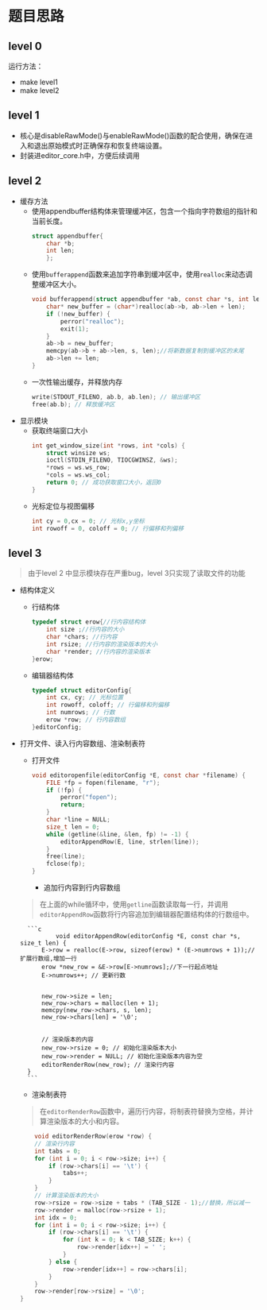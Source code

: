 # 题目思路

## level 0	
运行方法：
- make level1
- make level2

## level 1

- 核心是disableRawMode()与enableRawMode()函数的配合使用，确保在进入和退出原始模式时正确保存和恢复终端设置。
- 封装进editor_core.h中，方便后续调用


## level 2

- 缓存方法
  - 使用appendbuffer结构体来管理缓冲区，包含一个指向字符数组的指针和当前长度。
	```c
	struct appendbuffer{
		char *b;
		int len;
		};
	```
  - 使用`bufferappend`函数来追加字符串到缓冲区中，使用`realloc`来动态调整缓冲区大小。
	```c
	void bufferappend(struct appendbuffer *ab, const char *s, int len) {
		char* new_buffer = (char*)realloc(ab->b, ab->len + len);
		if (!new_buffer) {
			perror("realloc");
			exit(1);
		}
		ab->b = new_buffer;
		memcpy(ab->b + ab->len, s, len);//将新数据复制到缓冲区的末尾
		ab->len += len;
	}
	```
  - 一次性输出缓存，并释放内存
	```c
	write(STDOUT_FILENO, ab.b, ab.len); // 输出缓冲区
	free(ab.b); // 释放缓冲区
	```
- 显示模块
  - 获取终端窗口大小
	```c
	int get_window_size(int *rows, int *cols) {
		struct winsize ws;
		ioctl(STDIN_FILENO, TIOCGWINSZ, &ws);
		*rows = ws.ws_row;
		*cols = ws.ws_col;
		return 0; // 成功获取窗口大小，返回0
	}
	```
  - 光标定位与视图偏移
	```c
	int cy = 0,cx = 0; // 光标x,y坐标
	int rowoff = 0, coloff = 0; // 行偏移和列偏移
	```


## level 3
>由于level 2 中显示模块存在严重bug，level 3只实现了读取文件的功能
- 结构体定义
	
  - 行结构体
  	```c
  	typedef struct erow{//行内容结构体
  		int size ;//行内容的大小
  		char *chars; //行内容
  		int rsize; //行内容的渲染版本的大小
  		char *render; //行内容的渲染版本
  	}erow;
  	```
  - 编辑器结构体
  	```c
  	typedef struct editorConfig{
  		int cx, cy; // 光标位置
  		int rowoff, coloff; // 行偏移和列偏移
  		int numrows; // 行数
  		erow *row; // 行内容数组
  	}editorConfig;
  	```


- 打开文件、读入行内容数组、渲染制表符
  - 打开文件
	```c
	void editoropenfile(editorConfig *E, const char *filename) {
		FILE *fp = fopen(filename, "r");
		if (!fp) {
			perror("fopen");
			return;
		}
		char *line = NULL;
		size_t len = 0;
		while (getline(&line, &len, fp) != -1) {
			editorAppendRow(E, line, strlen(line));
		}
		free(line);
		fclose(fp);
	}
	```
    - 追加行内容到行内容数组
  >在上面的while循环中，使用`getline`函数读取每一行，并调用`editorAppendRow`函数将行内容追加到编辑器配置结构体的行数组中。

		```c
				void editorAppendRow(editorConfig *E, const char *s, size_t len) {
			E->row = realloc(E->row, sizeof(erow) * (E->numrows + 1));// 扩展行数组,增加一行
			erow *new_row = &E->row[E->numrows];//下一行起点地址
			E->numrows++; // 更新行数


			new_row->size = len;
			new_row->chars = malloc(len + 1);
			memcpy(new_row->chars, s, len);
			new_row->chars[len] = '\0';


			// 渲染版本的内容
			new_row->rsize = 0; // 初始化渲染版本大小
			new_row->render = NULL; // 初始化渲染版本内容为空
			editorRenderRow(new_row); // 渲染行内容
		}
		```

	- 渲染制表符
	>在`editorRenderRow`函数中，遍历行内容，将制表符替换为空格，并计算渲染版本的大小和内容。
	```c
		void editorRenderRow(erow *row) {
		// 渲染行内容
		int tabs = 0;
		for (int i = 0; i < row->size; i++) {
			if (row->chars[i] == '\t') {
				tabs++;
			}
		}
		// 计算渲染版本的大小
		row->rsize = row->size + tabs * (TAB_SIZE - 1);//替换，所以减一
		row->render = malloc(row->rsize + 1);
		int idx = 0;
		for (int i = 0; i < row->size; i++) {
			if (row->chars[i] == '\t') {
				for (int k = 0; k < TAB_SIZE; k++) {
					row->render[idx++] = ' ';
				}
			} else {
				row->render[idx++] = row->chars[i];
			}
		}
		row->render[row->rsize] = '\0';
	}
	````